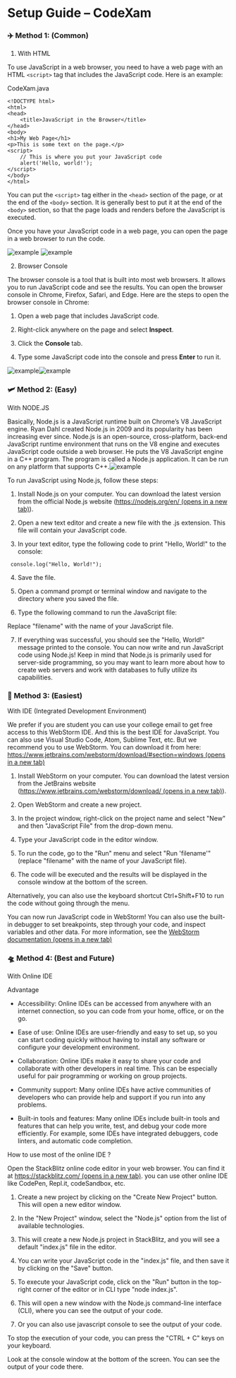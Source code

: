 # Setup Guide – CodeXam
### ✈️ Method 1: (Common)[](#️-method-1-common)

1.  With HTML

To use JavaScript in a web browser, you need to have a web page with an HTML `<script>` tag that includes the JavaScript code. Here is an example:

CodeXam.java

```
<!DOCTYPE html>
<html>
<head>
    <title>JavaScript in the Browser</title>
</head>
<body>
<h1>My Web Page</h1>
<p>This is some text on the page.</p>
<script>
    // This is where you put your JavaScript code
    alert('Hello, world!');
</script>
</body>
</html>
```


You can put the `<script>` tag either in the `<head>` section of the page, or at the end of the `<body>` section. It is generally best to put it at the end of the `<body>` section, so that the page loads and renders before the JavaScript is executed.

Once you have your JavaScript code in a web page, you can open the page in a web browser to run the code.

![example](https://github.com/Subham-Maity/JS-101days-Survive/blob/main/001.0Setup%20&%20Installation/picndvid_xam/1.png?raw=true)
![example](https://github.com/Subham-Maity/JS-101days-Survive/blob/main/001.Setup%20%26%20Installation/picndvid_xam/1.png)

2.  Browser Console

The browser console is a tool that is built into most web browsers. It allows you to run JavaScript code and see the results. You can open the browser console in Chrome, Firefox, Safari, and Edge. Here are the steps to open the browser console in Chrome:

1.  Open a web page that includes JavaScript code.
    
2.  Right-click anywhere on the page and select **Inspect**.
    
3.  Click the **Console** tab.
    
4.  Type some JavaScript code into the console and press **Enter** to run it.
    

![example](https://github.com/Subham-Maity/JS-101days-Survive/blob/main/001.%20Setup%20&%20Installation/picndvid_xam/2.png?raw=true)![example](https://github.com/Subham-Maity/JS-101days-Survive/blob/main/001.%20Setup%20&%20Installation/picndvid_xam/3.png?raw=true)

### 🛩️ Method 2: (Easy)[](#️-method-2-easy)

With NODE.JS

Basically, Node.js is a JavaScript runtime built on Chrome’s V8 JavaScript engine. Ryan Dahl created Node.js in 2009 and its popularity has been increasing ever since. Node.js is an open-source, cross-platform, back-end JavaScript runtime environment that runs on the V8 engine and executes JavaScript code outside a web browser. He puts the V8 JavaScript engine in a C++ program. The program is called a Node.js application. It can be run on any platform that supports C++.![example](https://upload.wikimedia.org/wikipedia/commons/thumb/b/b2/Ryan_Dahl.jpg/800px-Ryan_Dahl.jpg)

To run JavaScript using Node.js, follow these steps:

1.  Install Node.js on your computer. You can download the latest version from the official Node.js website ([https://nodejs.org/en/ (opens in a new tab)](https://nodejs.org/en/)).
    
2.  Open a new text editor and create a new file with the .js extension. This file will contain your JavaScript code.
    
3.  In your text editor, type the following code to print "Hello, World!" to the console:
    

```
 console.log("Hello, World!");
```


4.  Save the file.
    
5.  Open a command prompt or terminal window and navigate to the directory where you saved the file.
    
6.  Type the following command to run the JavaScript file:
    

Replace "filename" with the name of your JavaScript file.

7.  If everything was successful, you should see the "Hello, World!" message printed to the console. You can now write and run JavaScript code using Node.js! Keep in mind that Node.js is primarily used for server-side programming, so you may want to learn more about how to create web servers and work with databases to fully utilize its capabilities.

### 🚀 Method 3: (Easiest)[](#-method-3-easiest)

With IDE (Integrated Development Environment)

We prefer if you are student you can use your college email to get free access to this WebStorm IDE. And this is the best IDE for JavaScript. You can also use Visual Studio Code, Atom, Sublime Text, etc. But we recommend you to use WebStorm. You can download it from here: [https://www.jetbrains.com/webstorm/download/#section=windows (opens in a new tab)](https://www.jetbrains.com/webstorm/download/#section=windows)

1.  Install WebStorm on your computer. You can download the latest version from the JetBrains website ([https://www.jetbrains.com/webstorm/download/ (opens in a new tab)](https://www.jetbrains.com/webstorm/download/)).
    
2.  Open WebStorm and create a new project.
    
3.  In the project window, right-click on the project name and select "New" and then "JavaScript File" from the drop-down menu.
    
4.  Type your JavaScript code in the editor window.
    
5.  To run the code, go to the "Run" menu and select "Run 'filename'" (replace "filename" with the name of your JavaScript file).
    
6.  The code will be executed and the results will be displayed in the console window at the bottom of the screen.
    

Alternatively, you can also use the keyboard shortcut Ctrl+Shift+F10 to run the code without going through the menu.

You can now run JavaScript code in WebStorm! You can also use the built-in debugger to set breakpoints, step through your code, and inspect variables and other data. For more information, see the [WebStorm documentation (opens in a new tab)](https://www.jetbrains.com/help/webstorm/getting-started-with-webstorm.html)

### 🛸 Method 4: (Best and Future)[](#-method-4-best-and-future)

With Online IDE

Advantage

*   Accessibility: Online IDEs can be accessed from anywhere with an internet connection, so you can code from your home, office, or on the go.
    
*   Ease of use: Online IDEs are user-friendly and easy to set up, so you can start coding quickly without having to install any software or configure your development environment.
    
*   Collaboration: Online IDEs make it easy to share your code and collaborate with other developers in real time. This can be especially useful for pair programming or working on group projects.
    
*   Community support: Many online IDEs have active communities of developers who can provide help and support if you run into any problems.
    
*   Built-in tools and features: Many online IDEs include built-in tools and features that can help you write, test, and debug your code more efficiently. For example, some IDEs have integrated debuggers, code linters, and automatic code completion.
    

How to use most of the online IDE ?

Open the StackBlitz online code editor in your web browser. You can find it at [https://stackblitz.com/ (opens in a new tab)](https://stackblitz.com/). you can use other online IDE like CodePen, Repl.it, codeSandbox, etc.

1.  Create a new project by clicking on the "Create New Project" button. This will open a new editor window.
    
2.  In the "New Project" window, select the "Node.js" option from the list of available technologies.
    
3.  This will create a new Node.js project in StackBlitz, and you will see a default "index.js" file in the editor.
    
4.  You can write your JavaScript code in the "index.js" file, and then save it by clicking on the "Save" button.
    
5.  To execute your JavaScript code, click on the "Run" button in the top-right corner of the editor or in CLI type "node index.js".
    
6.  This will open a new window with the Node.js command-line interface (CLI), where you can see the output of your code.
    
7.  Or you can also use javascript console to see the output of your code.
    

To stop the execution of your code, you can press the "CTRL + C" keys on your keyboard.

Look at the console window at the bottom of the screen. You can see the output of your code there.
